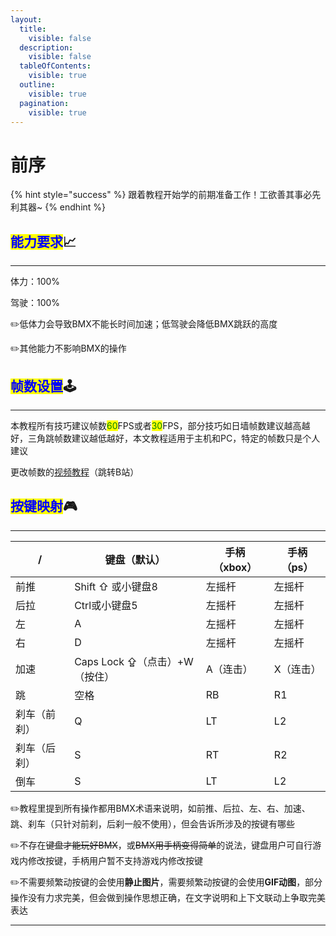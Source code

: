 ```yaml
---
layout:
  title:
    visible: false
  description:
    visible: false
  tableOfContents:
    visible: true
  outline:
    visible: true
  pagination:
    visible: true
---
```


# 前序

{% hint style="success" %}
跟着教程开始学的前期准备工作！工欲善其事必先利其器\~
{% endhint %}

## <mark style="color:blue;">**能力要求**</mark>📈 <a href="#neng-li-yao-qiu" id="neng-li-yao-qiu"></a>

***

体力：100%

驾驶：100%

✏️低体力会导致BMX不能长时间加速；低驾驶会降低BMX跳跃的高度

✏️其他能力不影响BMX的操作

## <mark style="color:blue;">**帧数设置**</mark>🕹️ <a href="#zhen-shu-she-zhi" id="zhen-shu-she-zhi"></a>

***

本教程所有技巧建议帧数<mark style="color:green;">60</mark>FPS或者<mark style="color:green;">30</mark>FPS，部分技巧如日墙帧数建议越高越好，三角跳帧数建议越低越好，本文教程适用于主机和PC，特定的帧数只是个人建议

更改帧数的[视频教程](https://www.bilibili.com/video/BV1rU4y1z7J9?t=343.3)（跳转B站）

## <mark style="color:blue;">**按键映射**</mark>🎮 <a href="#an-jian-ying-she" id="an-jian-ying-she"></a>

***

| /      | 键盘（默认）                | 手柄（xbox） | 手柄（ps） |
| ------ | --------------------- | -------- | ------ |
| 前推     | Shift ⇧ 或小键盘8         | 左摇杆      | 左摇杆    |
| 后拉     | Ctrl或小键盘5             | 左摇杆      | 左摇杆    |
| 左      | A                     | 左摇杆      | 左摇杆    |
| 右      | D                     | 左摇杆      | 左摇杆    |
| 加速     | Caps Lock ⇪（点击）+W（按住） | A（连击）    | X（连击）  |
| 跳      | 空格                    | RB       | R1     |
| 刹车（前刹） | Q                     | LT       | L2     |
| 刹车（后刹） | S                     | RT       | R2     |
| 倒车     | S                     | LT       | L2     |

✏️教程里提到所有操作都用BMX术语来说明，如前推、后拉、左、右、加速、跳、刹车（只针对前刹，后刹一般不使用），但会告诉所涉及的按键有哪些

✏️不存在~~键盘才能玩好BMX~~，或~~BMX用手柄变得简单~~的说法，键盘用户可自行游戏内修改按键，手柄用户暂不支持游戏内修改按键

✏️不需要频繁动按键的会使用**静止图片**，需要频繁动按键的会使用**GIF动图**，部分操作没有力求完美，但会做到操作思想正确，在文字说明和上下文联动上争取完美表达

***
